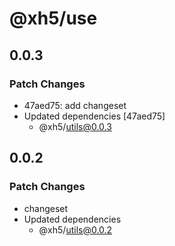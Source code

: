 # @xh5/use

## 0.0.3

### Patch Changes

- 47aed75: add changeset
- Updated dependencies [47aed75]
  - @xh5/utils@0.0.3

## 0.0.2

### Patch Changes

- changeset
- Updated dependencies
  - @xh5/utils@0.0.2
